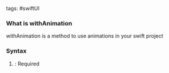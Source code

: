 tags: #swiftUI 

### What is withAnimation
withAnimation is a method to use animations in your swift project


### Syntax
1)  : Required
